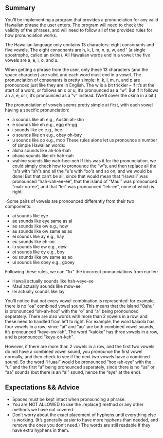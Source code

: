 ## Summary
You’ll be implementing a program that provides a pronunciation for any valid Hawaiian phrase the user enters. The program will need to check the validity of the phrases, and will need to follow all of the provided rules for how pronunciation works.

The Hawaiian language only contains 13 characters: eight consonants and five vowels. The eight consonants are h, k, l, m, n, p, w, and ' (a single apostrophe, called an okina). All Hawaiian words end in a vowel; the five vowels are a, e, i, o, and u.

When getting a phrase from the user, only these 13 characters (and the space character) are valid, and each word must end in a vowel. The pronunciation of consonants is pretty simple: h, k, l, m, n, and p are pronounced just like they are in English. The w is a bit trickier – if it’s at the start of a word, or follows an o or u, it’s pronounced as a “w”. But if it follows an a, e, or i, it’s pronounced as a “v” instead. (We’ll cover the okina in a bit.)

The pronunciation of vowels seems pretty simple at first, with each vowel having a specific pronunciation:

- a sounds like ah e.g., Austin ah-stin
- e sounds like eh e.g., egg eh-gg
- i sounds like ee e.g., bee
- o sounds like oh e.g., obey oh-bay
- u sounds like oo e.g., moo These rules alone let us pronounce a number of simple Hawaiian words:
- aloha sounds like ah-loh-hah
- ohana sounds like oh-hah-nah
- wahine sounds like wah-hee-neh If this was it for the pronunciation, we could simply check how to pronounce the “w”s, and then replace all the “a”s with “ah”s and all the “u”s with “oo”s and so on, and we would be done! But that can’t be all, since that would mean that “Hawaii” was pronounced “hah-vah-ee-ee”, that the island of “Maui” was pronounced “mah-oo-ee”, and that “lei” was pronounced “leh-ee”, none of which is right.

-Some pairs of vowels are pronounced differently from their two components:
- ai sounds like eye
- ae sounds like eye same as ai
- ao sounds like ow e.g., how
- au sounds like ow same as ao
- ei sounds like ay e.g., hay
- eu sounds like eh-oo
- iu sounds like ew e.g., dew
- oi sounds like oy e.g., boy
- ou sounds like ow same as ao
- ui sounds like ooey e.g., gooey

Following these rules, we can “fix” the incorrect pronunciations from earlier:

- Hawaii actually sounds like hah-veye-ee
- Maui actually sounds like mow-ee
- lei actually sounds like lay

You’ll notice that not every vowel combination is represented: for example, there is no “oa” combined vowel sound. This means that the island “Oahu” is pronounced “oh-ah-hoo” with the “o” and “a” being pronounced separately. There are also words with more than 2 vowels in a row, and these need to handled from left to right. For example, the word kaiaola has four vowels in a row; since “ai” and “ao” are both combined vowel sounds, it’s pronounced “keye-ow-lah”. The word “kaioke” has three vowels in a row, and is pronounced “keye-oh-keh”.

However, if there are more than 2 vowels in a row, and the first two vowels do not have a combined vowel sound, you pronounce the first vowel normally, and then check to see if the next two vowels have a combined sound. So the word “Huaai” would be pronounced “hoo-ah-eye” with the “u” and the first “a” being pronounced separately, since there is no “ua” or “aa” sounds (but there is an “ai” sound, hence the “eye” at the end).

## Expectations && Advice
* Spaces must be kept intact when pronouncing a phrase.
* You are NOT ALLOWED to use the .replace() method or any other methods we have not covered.
* Don’t worry about the exact placement of hyphens until everything else is working. (It’s generally easier to have more hyphens than needed, and remove the ones you don’t need.) The words are still readable if they have extra hyphens in them.

